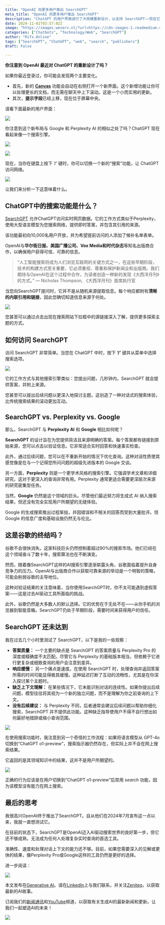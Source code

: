 ```yaml
---
title: "OpenAI 向更多用户推出 SearchGPT"
meta_title: "OpenAI 向更多用户推出 SearchGPT"
description: "ChatGPT 的用户界面进行了大规模重新设计，以支持 SearchGPT——现在它类似于 Google 和 Perplexity 等搜索引擎。"
date: 2024-11-01T03:57:02Z
image: "https://images.weserv.nl/?url=https://cdn-images-1.readmedium.com/v2/resize:fit:800/1*BW6Qt6PMwHwlYRljAIBQWg.jpeg"
categories: ["Chatbots", "Technology/Web", "SearchGPT"]
author: "Rifx.Online"
tags: ["SearchGPT", "ChatGPT", "web", "search", "publishers"]
draft: False

---
```






**你注意到 OpenAI 最近对 ChatGPT 的重新设计了吗？**

如果你最近登录过，你可能会发现两个主要变化。

* 首先，新的 [**Canvas**](https://generativeai.pub/openai-rolls-out-canvas-in-chatgpt-a-brand-new-writing-and-coding-interface-7b57a3ec582a) 功能会自动在右侧打开一个新界面。这个新增功能让你可以处理更长的文档，而无需在聊天中上下滚动。这是一个小而实用的更新。
* 其次，**提示字段**已经上移，现在位于屏幕中央。

请看下面最新的用户界面：

![](https://images.weserv.nl/?url=https://cdn-images-1.readmedium.com/v2/resize:fit:800/1*KsYMU9ffVlKsmHzKIOKH8g.png)

你注意到这个新布局与 Google 和 Perplexity AI 的相似之处了吗？ChatGPT 现在看起来像一个搜索引擎。

![](https://images.weserv.nl/?url=https://cdn-images-1.readmedium.com/v2/resize:fit:800/1*xFKErUHnfbJunaKi4NvM9A.png)

![](https://images.weserv.nl/?url=https://cdn-images-1.readmedium.com/v2/resize:fit:800/1*PgSwS14lkUtZe7Ra9oLCrg.png)

现在，当你在键盘上按下 ‘/’ 键时，你可以切换一个新的“搜索”功能，让 ChatGPT 访问网络。

![](https://images.weserv.nl/?url=https://cdn-images-1.readmedium.com/v2/resize:fit:800/1*oYxvVvsuUuc_PM0PXRmN7A.png)

让我们来分析一下这意味着什么。

## ChatGPT中的搜索功能是什么？

[SearchGPT](https://generativeai.pub/openai-announces-search-gpt-is-this-the-google-killer-5919ba31f95b) 允许ChatGPT访问实时网页数据。它的工作方式类似于Perplexity，使用大型语言模型为您搜索网络，提供即时答案，并包含其引用的来源。

该功能最初向10,000名用户开放，并为希望提前访问的人添加了候补名单表单。

OpenAI与**华尔街日报、美国广播公司、Vox Media和时代杂志**等知名出版商合作，以确保用户获得可信、可靠的信息。

> “人工智能搜索将成为人们浏览互联网的关键方式之一，在这些早期阶段，技术的构建方式至关重要，它必须重视、尊重和保护新闻业和出版商。我们期待与OpenAI在这个过程中合作，为读者创造一种新的发现《大西洋月刊》的方式。” — Nicholas Thompson, 《大西洋月刊》首席执行官

当您向SearchGPT提问时，它并不是从随机来源提取信息。每个响应都附有**清晰的内联引用和链接**，因此您确切知道信息来源于何处。

![](https://images.weserv.nl/?url=https://cdn-images-1.readmedium.com/v2/resize:fit:800/1*uchpKOXqZCG55HSNkaOOZQ.png)

您甚至可以通过点击出现在搜索网站下拉框中的源链接深入了解，提供更多探索主题的方式。

## 如何访问 SearchGPT

访问 SearchGPT 非常简单。当您在 ChatGPT 中时，按下 **‘/’** 键并从菜单中选择搜索选项。

![](https://images.weserv.nl/?url=https://cdn-images-1.readmedium.com/v2/resize:fit:800/1*xNfm-6zPFzdXGL2A0D92YQ.png)

它的工作方式与其他搜索引擎类似：您提出问题，几秒钟内，SearchGPT 就会提供答案，并附上来源。

您甚至可以提出后续问题以更深入地探讨主题。这创造了一种对话式的搜索体验，比传统搜索结果的滚动更加互动。

## SearchGPT vs. Perplexity vs. Google

那么，SearchGPT 与 **Perplexity AI** 和 **Google** 相比如何呢？

**SearchGPT** 的设计旨在为您提供简洁且来源明确的答案。每个答案都有链接到原始来源，您可以点击以验证信息。它非常适合实时回答和快速事实检查。

此外，通过后续问题，您可以在不重新开始的情况下优化查询。这种对话性质使其感觉像是在与一个记得您所问问题的超级先进版本的 Google 交谈。

另一方面，**Perplexity** 则是一个更学术风格的搜索引擎。它强调学术文章和详细研究，这对于更深入的查询非常有用。Perplexity 通常更适合需要更深层次来源的研究密集型任务。

当然，**Google** 仍然是这个领域的巨头。尽管他们最近努力将生成式 AI 纳入搜索结果，但还没有完全实现用户所期望的无缝体验。

Google 的生成搜索推出过程笨拙，并因错误和不相关的回答而受到大量批评。但 Google 的信息广度和基础设施仍然无与伦比。

## 这是谷歌的终结吗？

谷歌不会很快消失。这家科技巨头仍然控制着超过90%的搜索市场。他们已经在这个领域奋斗了数十年，搜索算法也在不断演变。

然而，随着像SearchGPT这样的AI搜索引擎逐渐崭露头角，谷歌面临着提升自身竞争力的压力。OpenAI与出版商合作以获取可靠来源的举动是一个明智的策略，可能会削弱谷歌的主导地位。

这种对验证结果的关注意味着，当你使用SearchGPT时，你不太可能遇到虚假答案——这是过去AI驱动工具所面临的挑战。

此外，谷歌仍然是大多数人的默认选择。它的优势在于无处不在——从你手机的浏览器到智能音箱。SearchGPT仍处于早期阶段，需要时间来获得用户的信任。

## SearchGPT 还未达到

我在过去几个小时里测试了 SearchGPT，以下是我的一些观察：

* **答案质量：** 一个主要的缺点是 SearchGPT 的答案质量与 Perplexity Pro 的深度或精确度不太匹配。尽管它与 Perplexity 的基础版本相当，但依赖于它进行更复杂或细致查询的用户会注意到差异。
* **响应缓慢：** 另一个痛点是速度。在使用 SearchGPT 时，处理查询并返回答案所需的时间可能显得极其缓慢。这种延迟打断了互动的流畅性，尤其是在你深入探讨某个主题时。
* **缺乏上下文理解：** 在某些情况下，它未能识别对话的连续性。如果你提出后续问题，模型往往将其视为一个新的独立问题，而不是理解为你之前查询的上下文。
* **没有后续建议：** 与 Perplexity 不同，后者通常会建议后续问题以帮助你细化搜索，SearchGPT 并不提供此功能。这种缺乏指导使用户不得不自行想出如何最好地措辞或缩小查询范围。

![](https://images.weserv.nl/?url=https://cdn-images-1.readmedium.com/v2/resize:fit:800/1*vfXxpgENLyenLY2l33PKiw.png)

在使用搜索功能时，我注意到另一个奇怪的工作流程：如果将语言模型从 GPT-4o 切换到“ChatGPT o1-preview”，搜索指示器仍然存在，但实际上并不会在网上搜索结果。

它返回的是其领域知识中的结果，这并不是用户所期望的。

![](https://images.weserv.nl/?url=https://cdn-images-1.readmedium.com/v2/resize:fit:800/1*YcI-UuEmmFTQPUlO6mjpxA.png)

正确的行为应该是在用户切换到“ChatGPT o1-preview”后禁用 *search* 功能，因为该模型没有能力在网上搜索。

## 最后的思考

我很高兴OpenAI终于推出了SearchGPT。自从他们在2024年7月宣布这一点以来，我就一直想测试它。

在目前的状态下，SearchGPT是OpenAI迈入AI驱动搜索世界的良好第一步，但它还不够成熟，无法成为任何人处理复杂实时查询的首选工具。

准确性、速度和处理对话上下文的能力还不够。目前，如果您需要深入的见解或更快的结果，像Perplexity Pro或Google这样的工具仍然是更好的选择。

进一步阅读：

![](https://images.weserv.nl/?url=https://cdn-images-1.readmedium.com/v2/resize:fit:800/0*5ejBBgbZaE8pGmpW.png)

本文发布在[Generative AI](https://generativeai.pub/)。请在[LinkedIn](https://www.linkedin.com/company/generative-ai-publication)上与我们联系，并关注[Zeniteq](https://www.zeniteq.com/)，以获取最新的AI故事。

订阅我们的[新闻通讯](https://www.generativeaipub.com/)和[YouTube](https://www.youtube.com/@generativeaipub)频道，以获取有关生成AI的最新新闻和更新。让我们一起塑造AI的未来！

![](https://images.weserv.nl/?url=https://cdn-images-1.readmedium.com/v2/resize:fit:800/0*TnRFuKk-2Dj_KCAP.png)


